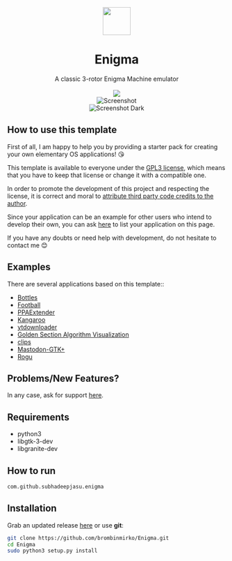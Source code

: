 <div align="center">
  <div align="center">
    <img src="https://i.imgur.com/DKsNFnL.png" width="64">
  </div>
  <h1 align="center">Enigma</h1>
  <div align="center">A classic 3-rotor Enigma Machine emulator</div>
</div>

<br/>

<div align="center">
   <a href="https://github.com/SubhadeepJasu/Enigma/blob/master/LICENSE">
    <img src="https://img.shields.io/badge/License-GPL--3.0-blue.svg">
   </a>
</div>

<div align="center">
    <img  src="https://github.com/brombinmirko/Enigma/raw/master/screenshot.png" alt="Screenshot"> <br>
    <img  src="https://github.com/brombinmirko/Enigma/raw/master/screenshot-dark.png" alt="Screenshot Dark">
</div>

## How to use this template
First of all, I am happy to help you by providing a starter pack for creating your own elementary OS applications! :kissing_heart:  
  
This template is available to everyone under the [GPL3 license](https://github.com/brombinmirko/Enigma/blob/master/LICENSE), which means that you have to keep that license or change it with a compatible one.  

In order to promote the development of this project and respecting the license, it is correct and moral to [attribute third party code credits to the author](https://opensource.stackexchange.com/a/4582).  

Since your application can be an example for other users who intend to develop their own, you can ask [here](https://github.com/brombinmirko/Enigma/issues) to list your application on this page.  

If you have any doubts or need help with development, do not hesitate to contact me :blush:

## Examples
There are several applications based on this template:: 
- [Bottles](https://github.com/brombinmirko/Bottles)
- [Football](https://github.com/brombinmirko/Football)
- [PPAExtender](https://github.com/brombinmirko/PPAExtender)
- [Kangaroo](https://github.com/brombinmirko/Kangaroo)
- [ytdownloader](https://github.com/michaldev/ytdownloader)
- [Golden Section Algorithm Visualization](https://github.com/stsdc/goldensection)
- [clips](https://github.com/hezral/clips)
- [Mastodon-GTK+](https://github.com/AnaGelez/mastodon_gtk)
- [Rogu](https://github.com/hezral/Rogu)


## Problems/New Features?
In any case, ask for support [here](https://github.com/brombinmirko/Enigma/issues).

## Requirements
- python3
- libgtk-3-dev
- libgranite-dev 

## How to run
```bash
com.github.subhadeepjasu.enigma
```

## Installation
Grab an updated release [here](https://github.com/brombinmirko/Enigma/-/archive/master/Enigma-master.zip) or use **git**:

```bash
git clone https://github.com/brombinmirko/Enigma.git
cd Enigma
sudo python3 setup.py install
```


